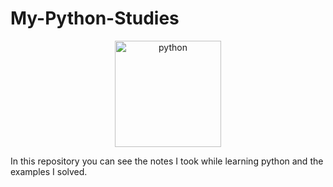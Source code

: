 # My-Python-Studies

<p align="center"> <img src="https://bymmb.com/wp-content/uploads/2019/01/2000px-Python-logo-notext.svg1_.png" alt="python" width="170" /> </p>


In this repository you can see the  notes I took while learning python and the examples I solved.
